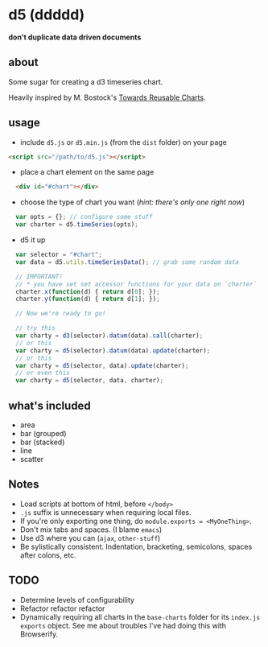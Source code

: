 # d5 (ddddd)
**don't duplicate data driven documents**

## about

Some sugar for creating a d3 timeseries chart.

Heavily inspired by M. Bostock's [Towards Reusable Charts](http://bost.ocks.org/mike/chart/).

## usage

* include `d5.js` or `d5.min.js` (from the `dist` folder) on your page 

```html
<script src="/path/to/d5.js"></script>
```

* place a chart element on the same page

```html
  <div id="#chart"></div>
```

* choose the type of chart you want (_hint: there's only one right now_)

```javascript
  var opts = {}; // configure some stuff
  var charter = d5.timeSeries(opts);
```

* d5 it up

```javascript
  var selector = "#chart";
  var data = d5.utils.timeSeriesData(); // grab some random data

  // IMPORTANT!
  // * you have set set accessor functions for your data on `charter`
  charter.x(function(d) { return d[0]; });
  charter.y(function(d) { return d[1]; });

  // Now we're ready to go!

  // try this
  var charty = d3(selector).datum(data).call(charter);
  // or this
  var charty = d5(selector).datum(data).update(charter);
  // or this
  var charty = d5(selector, data).update(charter);
  // or even this
  var charty = d5(selector, data, charter);

```

## what's included

* area
* bar (grouped)
* bar (stacked)
* line
* scatter


## Notes
* Load scripts at bottom of html, before `</body>`
* `.js` suffix is unnecessary when requiring local files.
* If you're only exporting one thing, do `module.exports = <MyOneThing>`.
* Don't mix tabs and spaces. (I blame `emacs`)
* Use d3 where you can (`ajax`, `other-stuff`)
* Be sylistically consistent. Indentation, bracketing, semicolons, spaces after colons, etc.



## TODO
* Determine levels of configurability
* Refactor refactor refactor
* Dynamically requiring all charts in the `base-charts` folder for its `index.js` `exports` object. See me about troubles I've had doing this with Browserify.